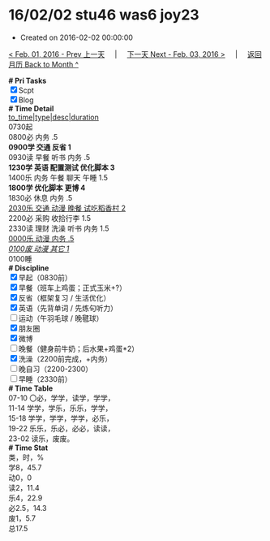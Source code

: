 # 16/02/02 stu46 was6 joy23

- Created on 2016-02-02 00:00:00

[< Feb. 01, 2016 - Prev 上一天](_archived/lifelogs/2016/02/d01.md) &nbsp; &nbsp; | &nbsp; &nbsp; [下一天 Next - Feb. 03, 2016 >](_archived/lifelogs/2016/02/d03.md) &nbsp; &nbsp; |  &nbsp; &nbsp; [返回月历 Back to Month ^](_archived/lifelogs/2016/02/index.md)
<br/><div><b># Pri Tasks</b></div><div><input checked="true" type="checkbox"/>Scpt</div><div><input checked="true" type="checkbox"/>Blog</div><div><b># Time Detail</b></div><div><u>to_time|type|desc|duration</u></div><div>0730起</div><div>0800必 内务 .5</div><div><b>0900学 交通 反省 1</b></div><div>0930读 早餐 听书 内务 .5</div><div><b>1230学 英语 配置测试 优化脚本 3</b></div><div>1400乐 内务 午餐 聊天 午睡 1.5</div><div><b>1800学 优化脚本 更博 4</b></div><div>1830必 休息 内务 .5</div><div><u>2030乐 交通 动漫 晚餐 试吃稻香村 2</u></div><div>2200必 采购 收拾行李 1.5</div><div>2330读 理财 洗澡 听书 内务 1.5</div><div><u>0000乐 动漫 内务 .5</u></div><div><u><i>0100废 动漫 其它 1</i></u></div><div>0100睡</div><div><b># Discipline</b></div><div><input checked="true" type="checkbox"/>早起（0830前）</div><div><input checked="true" type="checkbox"/>早餐（班车上鸡蛋；正式玉米+?）</div><div><input checked="true" type="checkbox"/>反省（框架复习 / 生活优化）</div><div><input checked="true" type="checkbox"/>英语（先背单词 / 先炼句听力）</div><div><input type="checkbox"/>运动（午羽毛球 / 晚毽球）</div><div><input checked="true" type="checkbox"/>朋友圈</div><div><input checked="true" type="checkbox"/>微博</div><div><input type="checkbox"/>晚餐（健身前牛奶；后水果+鸡蛋*2）</div><div><input checked="true" type="checkbox"/>洗澡（2200前完成，+内务）</div><div><input type="checkbox"/>晚自习（2200-2300）</div><div><input type="checkbox"/>早睡（2330前）</div><div><b># Time Table</b></div><div>07-10 〇必，学学，读学，学学，</div><div>11-14 学学，学乐，乐乐，学学，</div><div>15-18 学学，学学，学学，必乐，</div><div>19-22 乐乐，乐必，必必，读读，</div><div>23-02 读乐，废废。</div><div><b># Time Stat</b></div><div>类，时，%</div><div>学8，45.7</div><div>动0，0</div><div>读2，11.4</div><div>乐4，22.9</div><div>必2.5，14.3</div><div>废1，5.7</div><div>总17.5</div>

